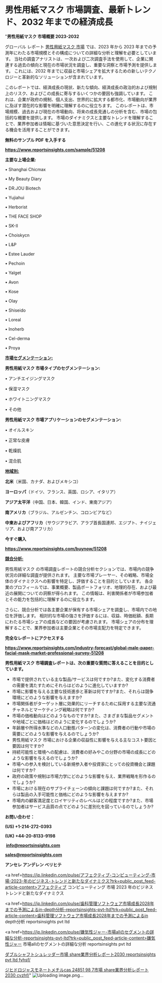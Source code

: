 # 男性用紙マスク 市場調査、最新トレンド、2032 年までの経済成長

"<strong>男性用紙マスク 市場概要 2023-2032</strong>

グローバル レポート <a href=https://www.reportsinsights.com/sample/51208>男性用紙マスク 市場</a> では、2023 年から 2023 年までの予測年にわたる市場規模とその構成についての詳細な分析と理解を必要としています。 当社の調査アナリストは、一次および二次調査手法を使用して、企業に関連する過去の傾向と現在の市場状況を調査し、重要な洞察と市場予測を提供します。 これには、2032 年までに収益と市場シェアを拡大​​するための新しいテクノロジーと革新的なソリューションが含まれています。

このレポートでは、経済成長の現状、新たな傾向、経済成長の政治的および規制上のリスク、およびこの成長に寄与するいくつかの要因も強調しています。 これは、企業が政府の規制、個人支出、世界的に拡大する都市化、市場動向が業界に及ぼす潜在的な影響を明確に理解するのに役立ちます。 このレポートは、市場規模、過去および現在の市場動向、将来の成長見通しの分析を含む、市場の包括的な概要を提供します。 市場のダイナミクスと主要なトレンドを理解することで、業界参加者は情報に基づいた意思決定を行い、この進化する状況に存在する機会を活用することができます。

<strong><b>無料のサンプル PDF を入手する</b></strong>

<a href=https://www.reportsinsights.com/sample/51208><strong><u>https://www.reportsinsights.com/sample/51208</u></strong></a>

<strong>主要な上場企業:</strong>

• Shanghai Chicmax

• My Beauty Diary

• DR.JOU Biotech

• Yujiahui

• Herborist

• THE FACE SHOP

• SK-II

• Choiskycn

• L&P

• Estee Lauder

• Pechoin

• Yalget

• Avon

• Kose

• Olay

• Shiseido

• Loreal

• Inoherb

• Cel-derma

• Proya

<strong><u>市場セグメンテーション</u></strong><strong><u>:</u></strong>

<strong>男性用紙マスク 市場タイプのセグメンテーション:</strong>

• アンチエイジングマスク

• 保湿マスク

• ホワイトニングマスク

• その他

<strong>男性用紙マスク 市場アプリケーションのセグメンテーション:</strong>

• オイルスキン

• 正常な皮膚

• 乾燥肌

• 混合肌

<strong><u>地域別</u></strong><strong><u>:</u></strong>

<strong>北米</strong>（米国、カナダ、およびメキシコ）

<strong>ヨーロッパ</strong>（ドイツ、フランス、英国、ロシア、イタリア）

<strong>アジア太平洋</strong>（中国、日本、韓国、インド、東南アジア）

<strong>南アメリカ</strong>（ブラジル、アルゼンチン、コロンビアなど）

<strong>中東およびアフリカ</strong>（サウジアラビア、アラブ首長国連邦、エジプト、ナイジェリア、および南アフリカ）

<strong>今すぐ購入</strong>

<a href=https://www.reportsinsights.com/buynow/51208><strong><u>https://www.reportsinsights.com/buynow/51208</u></strong></a>

<strong><u>競合分析:</u></strong>

男性用紙マスク の市場調査レポートの競合分析セクションでは、市場内の競争状況の詳細な調査が提供されます。 主要な市場プレーヤー、その戦略、市場全体のダイナミクスへの影響を特定し、評価することを目的としています。 各企業のプロフィールでは、事業概要、製品ポートフォリオ、地理的存在、および最近の展開についての洞察が得られます。 この情報は、利害関係者が市場参加者とその能力を包括的に理解するのに役立ちます。

さらに、競合分析では各主要企業が保有する市場シェアを調査し、市場内での地位を評価します。 相対的な市場の強さを評価するには、収益、時価総額、長期にわたる市場シェアの成長などの要因が考慮されます。 市場シェアの分布を理解することで、業界参加者は主要企業とその市場支配力を特定できます。

<strong>完全なレポートにアクセスする</strong>

<a href=https://www.reportsinsights.com/industry-forecast/global-male-paper-facial-mask-market-professional-survey-51208><strong><u><b>https://www.reportsinsights.com/industry-forecast/global-male-paper-facial-mask-market-professional-survey-51208</b></u></strong></a>

<strong><b>男性用紙マスク 市場調査レポートは、次の重要な質問に答えることを目的としています。</b></strong>
<ul>
  <li>市場で提供されている主な製品/サービスは何ですか?また、変化する消費者の需要を満たすためにそれらはどのように進化していますか?</li>
  <li>市場に影響を与える主要な技術進歩と革新は何ですか?また、それらは競争環境にどのような影響を与えますか?</li>
  <li>市場関係者がターゲット層に効果的にリーチするために採用する主要な流通チャネルとマーケティング戦略は何ですか?</li>
  <li>市場の価格動向はどのようなものですか?また、さまざまな製品セグメントや地域ごとに価格はどのように変化するのでしょうか?</li>
  <li>年齢層や所得水準などの人口動態パターンの変化は、消費者の行動や市場の需要にどのような影響を与えるのでしょうか?</li>
  <li>男性用紙マスク 市場における企業の収益性に影響を与える主なコスト要因と要因は何ですか?</li>
  <li>持続可能性と環境への配慮は、消費者の好みやこの分野の市場の成長にどのような影響を与えるのでしょうか?</li>
  <li>市場への参入を検討している新規参入者や投資家にとっての投資機会と課題は何ですか?</li>
  <li>政府の政策や規制は市場力学にどのような影響を与え、業界戦略を形作るのでしょうか?</li>
  <li>市場における現在のサプライチェーンの傾向と課題は何ですか?また、それらは製品の入手可能性と価格にどのような影響を与えますか?</li>
  <li>市場内の顧客満足度とロイヤリティのレベルはどの程度ですか?また、市場参加者はサービス品質の点でどのように差別化を図っているのでしょうか?</li>
</ul>
<strong>お問い合わせ：</strong>

<strong>(US) +1-214-272-0393</strong>

<strong>(UK) +44-20-8133-9198</strong>

<strong> </strong><a href=info@reportsinsights.com><strong><u>info@reportsinsights.com</u></strong></a>

<a href=sales@reportsinsights.com><strong><u>sales@reportsinsights.com</u></strong></a>

<strong>アンセレ アンデレン ベリヒテ</strong>

<a href=https://jp.linkedin.com/pulse/アフェクティブ-コンピューティング-市場-2023-年のビジネス-トレンドと新たなダイナミクス?trk=public_post_feed-article-content>アフェクティブ コンピューティング 市場 2023 年のビジネス トレンドと新たなダイナミクス</a>

<a href=https://jp.linkedin.com/pulse/歯科管理ソフトウェア市場成長2028年までの予測によるin-depth分析-reportsinsights-pvt-ltd?trk=public_post_feed-article-content>歯科管理ソフトウェア市場成長2028年までの予測によるin depth分析 reportsinsights pvt ltd</a>

<a href=https://jp.linkedin.com/pulse/嫌気性ジャー-市場allのセグメントの詳細な分析-reportsinsights-pvt-ltd?trk=public_post_feed-article-content>嫌気性ジャー 市場allのセグメントの詳細な分析 reportsinsights pvt ltd</a>

<a href=https://www.linkedin.com/pulse/ダブルシャフトシュレッダー市場-share業界分析レポート2030-reportsinsights-pvt-ltd-fvhsf/>ダブルシャフトシュレッダー市場 share業界分析レポート2030 reportsinsights pvt ltd fvhsf/</a>

<a href=https://www.linkedin.com/pulse/ジヒドロジャスモネートメチルcas-24851-98-7市場-share業界分析レポート2030-cvzhf/>ジヒドロジャスモネートメチルcas 24851 98 7市場 share業界分析レポート2030 cvzhf/</a>"
![Uploading image.png…]()
